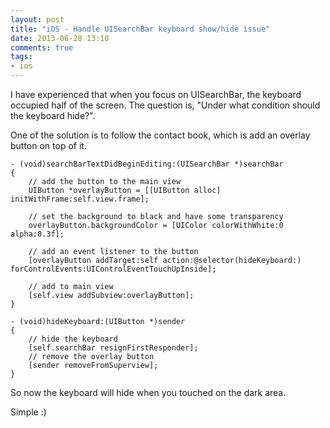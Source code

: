 ```yaml
---
layout: post
title: "iOS - Handle UISearchBar keyboard show/hide issue"
date: 2013-06-28 13:10
comments: true
tags: 
- ios
---
```


I have experienced that when you focus on UISearchBar, the keyboard occupied half of the screen. The question is, "Under what condition should the keyboard hide?".

One of the solution is to follow the contact book, which is add an overlay button on top of it.

```obj-c
- (void)searchBarTextDidBeginEditing:(UISearchBar *)searchBar
{
    // add the button to the main view
    UIButton *overlayButton = [[UIButton alloc] initWithFrame:self.view.frame];

    // set the background to black and have some transparency
    overlayButton.backgroundColor = [UIColor colorWithWhite:0 alpha:0.3f];

    // add an event listener to the button
    [overlayButton addTarget:self action:@selector(hideKeyboard:) forControlEvents:UIControlEventTouchUpInside];

    // add to main view
    [self.view addSubview:overlayButton];
}

- (void)hideKeyboard:(UIButton *)sender
{
    // hide the keyboard
    [self.searchBar resignFirstResponder];
    // remove the overlay button
    [sender removeFromSuperview];
}
```

So now the keyboard will hide when you touched on the dark area.

Simple :)
